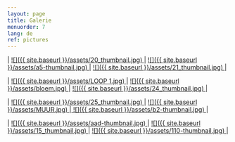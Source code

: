 ```yaml
---
layout: page
title: Galerie
menuorder: 7
lang: de
ref: pictures
---
```


| <a href="/assets/20.JPG"> ![]({{ site.baseurl }}/assets/20_thumbnail.jpg) </a> | <a href="/assets/a5.jpg"> ![]({{ site.baseurl }}/assets/a5-thumbnail.jpg) </a> | <a href="/assets/21.JPG">  ![]({{ site.baseurl }}/assets/21_thumbnail.jpg) </a> |

| <a href="/assets/LOOP.JPG"> ![]({{ site.baseurl }}/assets/LOOP 1.jpg) </a> | <a href="/assets/BLOEM 1.JPG"> ![]({{ site.baseurl }}/assets/bloem.jpg) </a> | <a href="/assets/24.JPG">![]({{ site.baseurl }}/assets/24_thumbnail.jpg) </a> |

|  <a href="/assets/25.jpg">  ![]({{ site.baseurl }}/assets/25_thumbnail.jpg) </a> | <a href="/assets/MUUR 1.JPG"> ![]({{ site.baseurl }}/assets/MUUR.jpg) </a>|<a href="/assets/b2.jpg"> ![]({{ site.baseurl }}/assets/b2-thumbnail.jpg) </a>|

| <a href="/assets/aad.jpg"> ![]({{ site.baseurl }}/assets/aad-thumbnail.jpg) </a> | <a href="/assets/15.jpg"> ![]({{ site.baseurl }}/assets/15_thumbnail.jpg) </a> | <a href="/assets/110.jpg">  ![]({{ site.baseurl }}/assets/110-thumbnail.jpg) </a> |



